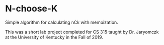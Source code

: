 # N-choose-K
Simple algorithm for calculating nCk with memoization. 

This was a short lab project completed for CS 315 taught by Dr. Jaryomczk at the University of Kentucky in the Fall of 2019.  
